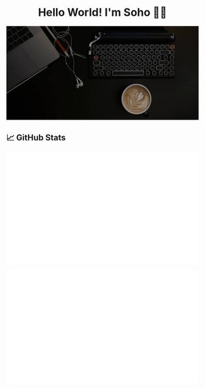 <p>
  <h1 align="center"><b>Hello World! I'm Soho 👋🏼</b></h1>
</p>

  [![My Desk Setup](Resources/MyDeskSetup.jpg)](https://www.youtube.com/watch?v=SDkAGkd4NLc) 
<!---
## 👩🏼‍💻 I am:

- 🧠 currently developing my app and Portfolio Website and working on neural-network affiliated researches.
- 🥅 2023 Goals: Contribute to Open Source projects.
- 🧗 I try to: Go beyond and push the bounds.
- 📸 My hobbies: I'm a barista, I try different latte art designs for fun. I play chess, and learning new strategies is so exciting! I'm also astrophotographer, so there'll be no commits during Full Moon, Meteor Shower, or any astro event!
- 👯 I’m looking to collaborate with other Developers and kindred spirits!

- 💬 How to reach me: <a href="https://instagram.com/latte.py"><img src='https://cdn.jsdelivr.net/npm/simple-icons@3.0.1/icons/instagram.svg' alt='instagram' height='20'>  <a href="https://www.linkedin.com/hoseinpur"><img src='https://cdn.jsdelivr.net/npm/simple-icons@3.0.1/icons/linkedin.svg' alt='linkedin' height='20'>  <a href="https://twitter.com/soho.codes"><img src='https://cdn.jsdelivr.net/npm/simple-icons@3.0.1/icons/twitter.svg' alt='twitter' height='20'>  <a href="https://t.me/studywithsoho"><img src='https://cdn.jsdelivr.net/npm/simple-icons@3.0.1/icons/telegram.svg' alt='telegram' height='20'>
--->

## &#x1f4c8; GitHub Stats


![Stats](https://github.com/hoseinpur/MyStats/blob/main/generated/overview.svg)

![Top Langs](https://github.com/hoseinpur/MyStats/blob/main/generated/languages.svg)



<!--
<center>
  <table>
    <tr>
        <td><img width="400px" align="left" src="https://github.com/hoseinpur/MyStats/blob/main/generated/overview.svg" /></td>
    </tr>   
  </table>
</center>

<center>
  <table>
    <tr>
        <td><img width="495px" align="left" src="https://github.com/hoseinpur/MyStats/blob/main/generated/languages.svg" /></td>
    </tr>   
  </table>
</center>
-->


<!--
[![Top Langs](https://github-readme-stats.vercel.app/api/top-langs/?username=hoseinpur&langs_count=8)](https://github.com/anuraghazra/github-readme-stats)
-->


<br>

<!--[website]: -->
<!--[youtube]: https://www.youtube.com/channel/UCtffRh8jaAE0qqS-ESVYCHw-->
[instagram]: https://instagram.com/latte.py
[linkedin]: https://www.linkedin.com/hoseinpur

